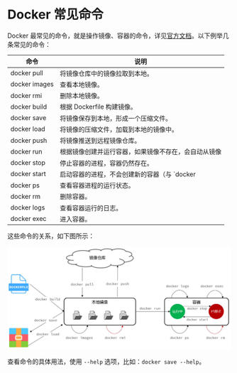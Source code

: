 # Docker 常见命令

Docker 最常见的命令，就是操作镜像、容器的命令，详见[官方文档](https://docs.docker.com/)。以下例举几条常见的命令：

| 命令            | 说明                                                 |
| --------------- | ---------------------------------------------------- |
| docker pull   | 将镜像仓库中的镜像拉取到本地。                       |
| docker images | 查看本地镜像。                                       |
| docker rmi    | 删除本地镜像。                                       |
| docker build  | 根据 Dockerfile 构建镜像。                           |
| docker save   | 将镜像保存到本地，形成一个压缩文件。                 |
| docker load   | 将镜像的压缩文件，加载到本地的镜像中。               |
| docker push   | 将镜像推送到远程镜像仓库。                           |
| docker run    | 根据镜像创建并运行容器，如果镜像不存在，会自动从镜像 |
| docker stop   | 停止容器的进程，容器仍然存在。                       |
| docker start  | 启动容器的进程，不会创建新的容器（与 `docker         |
| docker ps     | 查看容器进程的运行状态。                             |
| docker rm     | 删除容器。                                           |
| docker logs   | 查看容器运行的日志。                                 |
| docker exec   | 进入容器。                                           |

这些命令的关系，如下图所示：

![docker命令](NodeAssets/docker命令.jpg)

查看命令的具体用法，使用 `--help` 选项，比如：`docker save --help`。
